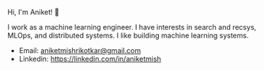 Hi, I'm Aniket! 👋

I work as a machine learning engineer. I have interests in search and recsys, MLOps, and distributed systems. I like building machine learning systems.

- Email: aniketmishrikotkar@gmail.com
- Linkedin: https://linkedin.com/in/aniketmish
